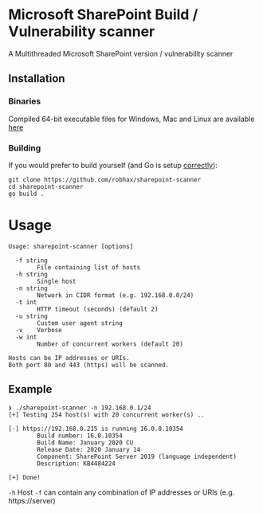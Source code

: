 # Microsoft SharePoint Build / Vulnerability scanner

A Multithreaded Microsoft SharePoint version / vulnerability scanner

## Installation
### Binaries
Compiled 64-bit executable files for Windows, Mac and Linux are available [here](https://github.com/robhax/sharepoint-scanner/releases/)

### Building
If you would prefer to build yourself (and Go is setup [correctly](https://golang.org/doc/install)):
```
git clone https://github.com/robhax/sharepoint-scanner
cd sharepoint-scanner
go build .
```

# Usage 
```
Usage: sharepoint-scanner [options]

  -f string
        File containing list of hosts
  -h string
        Single host
  -n string
        Network in CIDR format (e.g. 192.168.0.0/24)
  -t int
        HTTP timeout (seconds) (default 2)
  -u string
        Custom user agent string
  -v    Verbose
  -w int
        Number of concurrent workers (default 20)

Hosts can be IP addresses or URIs.
Both port 80 and 443 (https) will be scanned.
```
## Example
```
❯ ./sharepoint-scanner -n 192.168.0.1/24
[+] Testing 254 host(s) with 20 concurrent worker(s) ..

[-] https://192.168.0.215 is running 16.0.0.10354
        Build number: 16.0.10354
        Build Name: January 2020 CU
        Release Date: 2020 January 14
        Component: SharePoint Server 2019 (language independent)
        Description: KB4484224

[+] Done!
```

`-h` Host 
`-f` can contain any combination of IP addresses or URIs (e.g. https://server)
